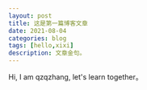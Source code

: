 ```yaml
---
layout: post
title: 这是第一篇博客文章
date: 2021-08-04
categories: blog
tags: [hello,xixi]
description: 文章金句。
---
```


Hi, I am qzqzhang, let's learn together。











